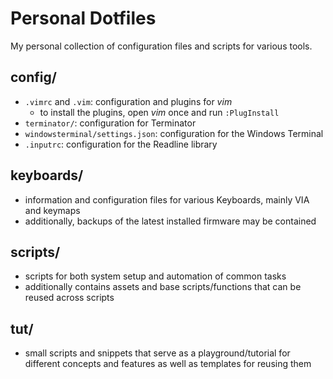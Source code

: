 # Personal Dotfiles

My personal collection of configuration files and scripts for various tools.

## config/

- `.vimrc` and `.vim`: configuration and plugins for *vim*
  - to install the plugins, open *vim* once and run `:PlugInstall`
- `terminator/`: configuration for Terminator
- `windowsterminal/settings.json`: configuration for the Windows Terminal
- `.inputrc`: configuration for the Readline library

## keyboards/

- information and configuration files for various Keyboards, mainly VIA and keymaps
- additionally, backups of the latest installed firmware may be contained

## scripts/

- scripts for both system setup and automation of common tasks
- additionally contains assets and base scripts/functions that can be reused across scripts

## tut/

- small scripts and snippets that serve as a playground/tutorial for different concepts and features
  as well as templates for reusing them

